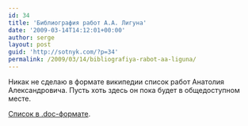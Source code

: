 ```yaml
---
id: 34
title: 'Библиография работ А.А. Лигуна'
date: '2009-03-14T14:12:01+00:00'
author: serge
layout: post
guid: 'http://sotnyk.com/?p=34'
permalink: /2009/03/14/bibliografiya-rabot-aa-liguna/
---
```


Никак не сделаю в формате википедии список работ Анатолия Александровича. Пусть хоть здесь он пока будет в общедоступном месте.

[Список в .doc-формате](https://sotnyk.github.io/Articles/LigunBibliography.doc "Список работ Лигуна А.А.").